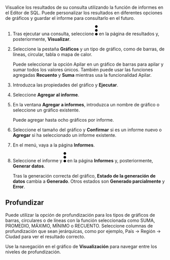Visualice los resultados de su consulta utilizando la función de informes en el Editor de SQL. Puede personalizar los resultados en diferentes opciones de gráficos y guardar el informe para consultarlo en el futuro.

1.  Tras ejecutar una consulta, seleccione ![Kabob menu icon](Images/kxu1689287376217.svg) en la página de resultados y, posteriormente, **Visualizar**.

2.  Seleccione la pestaña **Gráficos** y un tipo de gráfico, como de barras, de líneas, circular, tabla o mapa de calor.

    Puede seleccionar la opción Apilar en un gráfico de barras para apilar y sumar todos los valores únicos. También puede usar las funciones agregadas **Recuento** y **Suma** mientras usa la funcionalidad Apilar.

3.  Introduzca las propiedades del gráfico y **Ejecutar**.

4.  Seleccione **Agregar al informe**.

5.  En la ventana **Agregar a informes**, introduzca un nombre de gráfico o seleccione un gráfico existente.

    Puede agregar hasta ocho gráficos por informe.

6.  Seleccione el tamaño del gráfico y **Confirmar** si es un informe nuevo o **Agregar** si ha seleccionado un informe existente.

7.  En el menú, vaya a la página **Informes**.

8.  Seleccione el informe y ![Kabob menu icon](Images/kxu1689287376217.svg) en la página **Informes** y, posteriormente, **Generar datos**.

    Tras la generación correcta del gráfico, **Estado de la generación de datos** cambia a **Generado**. Otros estados son **Generado parcialmente** y **Error**.

Profundizar
-----------

Puede utilizar la opción de profundización para los tipos de gráficos de barras, circulares o de líneas con la función seleccionada como SUMA, PROMEDIO, MÁXIMO, MÍNIMO o RECUENTO. Seleccione columnas de profundización que sean jerárquicas, como por ejemplo, País → Región → Ciudad para ver el resultado correcto.

Use la navegación en el gráfico de **Visualización** para navegar entre los niveles de profundización.
